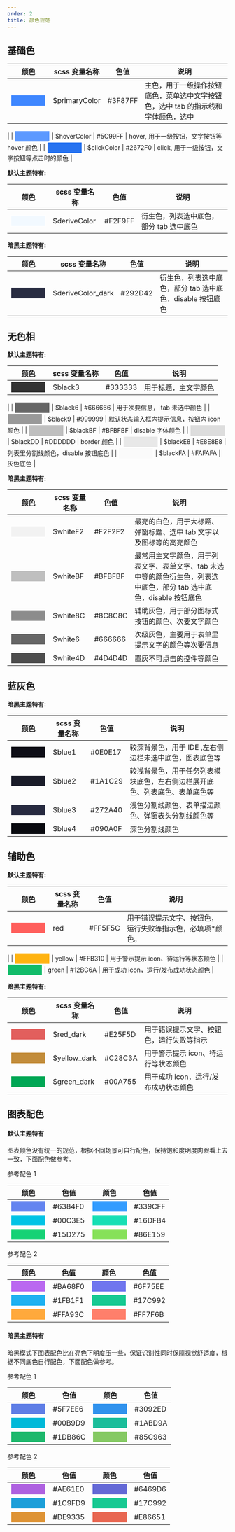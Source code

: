 ```yaml
---
order: 2
title: 颜色规范
---
```


## 基础色

| 颜色 | scss 变量名称  |色值  |说明  |
|---------|---------|---------|---------|
| <input style="background: #3F87FF;width: 80px; height: 26px;border: 1px solid #fff;" /> |   $primaryColor      |  #3F87FF       |  主色，用于一级操作按钮底色，菜单选中文字按钮色，选中 tab 的指示线和字体颜色，选中
   |
|     <input style="background: #5C99FF;width: 80px; height: 26px;border: 1px solid #fff;" />  |  $hoverColor     |   #5C99FF      |  hover, 用于一级按钮，文字按钮等 hover 颜色       |
|     <input style="background: #2672F0;width: 80px; height: 26px;border: 1px solid #fff;" />    |   $clickColor      |   #2672F0      | click, 用于一级按钮，文字按钮等点击时的颜色 |

**默认主题特有:**

| 颜色 | scss 变量名称  |色值  |说明  |
|---------|---------|---------|---------|
|  <input style="background: #F2F9FF;width: 80px; height: 26px;border: 1px solid #fff;" /> |    $deriveColor     |     #F2F9FF    | 衍生色，列表选中底色，部分 tab 选中底色 |

**暗黑主题特有:**

| 颜色 | scss 变量名称  |色值  |说明  |
|---------|---------|---------|---------|
|  <input style="background: #292D42;width: 80px; height: 26px;border: 1px solid #fff;" /> |    $deriveColor_dark     |     #292D42    | 衍生色，列表选中底色，部分 tab 选中底色，disable 按钮底色 |

## 无色相

**默认主题特有:**

| 颜色 |scss 变量名称  |色值  |说明  |
|---------|---------|---------|---------|
| <input style="background: #333333;width: 80px; height: 26px;border: 1px solid #fff;" /> |   $black3      |  #333333       |  用于标题，主文字颜色
   |
|     <input style="background: #666666;width: 80px; height: 26px;border: 1px solid #fff;" />  |  $black6     |   #666666      |  用于次要信息， tab 未选中颜色      |
|     <input style="background: #999999;width: 80px; height: 26px;border: 1px solid #fff;" />    |   $black9      |   #999999      | 默认状态输入框内提示信息，按钮内 icon 颜色 |
|  <input style="background: #BFBFBF;width: 80px; height: 26px;border: 1px solid #fff;" /> |     $blackBF    |     #BFBFBF    | disable 字体颜色 |
|  <input style="background: #DDDDDD;width: 80px; height: 26px;border: 1px solid #fff;" /> |     $blackDD    |     #DDDDDD    | border 颜色 |
|  <input style="background: #E8E8E8;width: 80px; height: 26px;border: 1px solid #fff;" /> |     $blackE8    |     #E8E8E8    | 列表里分割线颜色，disable 按钮底色 |
|  <input style="background: #FAFAFA;width: 80px; height: 26px;border: 1px solid #fff;" /> |     $blackFA    |     #FAFAFA    | 灰色底色 |

**暗黑主题特有:**

| 颜色 | scss 变量名称  |色值  |说明  |
|---------|---------|---------|---------|
|  <input style="background: #F2F2F2;width: 80px; height: 26px;border: 1px solid #fff;" /> |    $whiteF2     |     #F2F2F2    | 最亮的白色，用于大标题、弹窗标题、选中 tab 文字以及图标等的高亮颜色 |
|  <input style="background: #BFBFBF;width: 80px; height: 26px;border: 1px solid #fff;" /> |    $whiteBF     |     #BFBFBF    |   最常用主文字颜色，用于列表文字、表单文字、tab 未选中等的颜色衍生色，列表选中底色，部分 tab 选中底色，disable 按钮底色 |
|  <input style="background: #8C8C8C;width: 80px; height: 26px;border: 1px solid #fff;" /> |    $white8C     |     #8C8C8C    | 辅助灰色，用于部分图标式按钮的颜色、次要文字颜色 |
|  <input style="background: #666666;width: 80px; height: 26px;border: 1px solid #fff;" /> |    $white6     |     #666666    | 次级灰色，主要用于表单里提示文字的颜色等次要信息 |
|  <input style="background: #4D4D4D;width: 80px; height: 26px;border: 1px solid #fff;" /> |    $white4D     |     #4D4D4D    | 置灰不可点击的控件等颜色 |

## 蓝灰色

**暗黑主题特有:**

| 颜色 | scss 变量名称  |色值  |说明  |
|---------|---------|---------|---------|
|  <input style="background: #0E0E17;width: 80px; height: 26px;border: 1px solid #fff;" /> |    $blue1     |     #0E0E17    | 较深背景色，用于 IDE ,左右侧边栏未选中底色，图表底色等 |
|  <input style="background: #1A1C29;width: 80px; height: 26px;border: 1px solid #fff;" /> |    $blue2     |     #1A1C29    | 较浅背景色，用于任务列表模块底色，左右侧边栏展开底色、列表底色、表单底色等 |
|  <input style="background: #272A40;width: 80px; height: 26px;border: 1px solid #fff;" /> |    $blue3     |     #272A40    | 浅色分割线颜色、表单描边颜色、弹窗表头分割线颜色等 |
|  <input style="background: #090A0F;width: 80px; height: 26px;border: 1px solid #fff;" /> |    $blue4     |     #090A0F    | 深色分割线颜色 |

## 辅助色

**默认主题特有:**

| 颜色 |scss 变量名称  |色值  |说明  |
|---------|---------|---------|---------|
| <input style="background: #FF5F5C;width: 80px; height: 26px;border: 1px solid #fff;" /> |   red      |  #FF5F5C       |  用于错误提示文字、按钮色，运行失败等指示色，必填项*颜色。
   |
|     <input style="background: #FFB310;width: 80px; height: 26px;border: 1px solid #fff;" />  |  yellow     |   #FFB310      |  用于警示提示 icon、待运行等状态颜色      |
|     <input style="background: #12BC6A;width: 80px; height: 26px;border: 1px solid #fff;" />    |   green      |   #12BC6A     | 用于成功 icon，运行/发布成功状态颜色 |

**暗黑主题特有:**

| 颜色 | scss 变量名称  |色值  |说明  |
|---------|---------|---------|---------|
|  <input style="background: #E25F5D;width: 80px; height: 26px;border: 1px solid #fff;" /> |    $red_dark     |     #E25F5D    | 用于错误提示文字、按钮色，运行失败等指示 |
|  <input style="background: #C28C3A;width: 80px; height: 26px;border: 1px solid #fff;" /> |    $yellow_dark     |     #C28C3A    | 用于警示提示 icon、待运行等状态颜色 |
|  <input style="background: #00A755;width: 80px; height: 26px;border: 1px solid #fff;" /> |    $green_dark     |     #00A755    | 用于成功 icon，运行/发布成功状态颜色 |

## 图表配色

#### 默认主题特有

图表颜色没有统一的规范，根据不同场景可自行配色，保持饱和度明度肉眼看上去一致，下面配色做参考。

参考配色 1

| 颜色 |色值  |颜色  |色值  |
|---------|---------|---------|---------|
| <input style="background: #6384F0;width: 80px; height: 26px;border: 1px solid #fff;" /> |   #6384F0      |  <input style="background: #339CFF;width: 80px; height: 26px;border: 1px solid #fff;" />       |  #339CFF |
|     <input style="background: #00C3E5;width: 80px; height: 26px;border: 1px solid #fff;" />  |  #00C3E5     |   <input style="background: #16DFB4;width: 80px; height: 26px;border: 1px solid #fff;" />      |  #16DFB4      |
|     <input style="background: #15D275;width: 80px; height: 26px;border: 1px solid #fff;" />    |   #15D275      |   <input style="background: #86E159;width: 80px; height: 26px;border: 1px solid #fff;" />      | #86E159 |

参考配色 2

| 颜色 |色值  |颜色  |色值  |
|---------|---------|---------|---------|
| <input style="background: #BA68F0;width: 80px; height: 26px;border: 1px solid #fff;" /> |   #BA68F0      |  <input style="background: #6F75EE;width: 80px; height: 26px;border: 1px solid #fff;" />       |  #6F75EE |
|     <input style="background: #1FB1F1;width: 80px; height: 26px;border: 1px solid #fff;" />  |  #1FB1F1     |   <input style="background: #17C992;width: 80px; height: 26px;border: 1px solid #fff;" />      |  #17C992      |
|     <input style="background: #FFA93C;width: 80px; height: 26px;border: 1px solid #fff;" />    |   #FFA93C      |   <input style="background: #FF7F6B;width: 80px; height: 26px;border: 1px solid #fff;" />      | #FF7F6B |

#### 暗黑主题特有

暗黑模式下图表配色比在亮色下明度压一些，保证识别性同时保障视觉舒适度，根据不同底色自行配色，下面配色做参考。

参考配色 1

| 颜色 |色值  |颜色  |色值  |
|---------|---------|---------|---------|
| <input style="background: #5F7EE6;width: 80px; height: 26px;border: 1px solid #fff;" /> |   #5F7EE6      |  <input style="background: #3092ED;width: 80px; height: 26px;border: 1px solid #fff;" />       |  #3092ED |
|     <input style="background: #00B9D9;width: 80px; height: 26px;border: 1px solid #fff;" />  |  #00B9D9     |   <input style="background: #1ABD9A;width: 80px; height: 26px;border: 1px solid #fff;" />      |  #1ABD9A      |
|     <input style="background: #1DB86C;width: 80px; height: 26px;border: 1px solid #fff;" />    |   #1DB86C      |   <input style="background: #85C963;width: 80px; height: 26px;border: 1px solid #fff;" />      | #85C963 |

参考配色 2

| 颜色 |色值  |颜色  |色值  |
|---------|---------|---------|---------|
| <input style="background: #AE61E0;width: 80px; height: 26px;border: 1px solid #fff;" /> |   #AE61E0      |  <input style="background: #6469D6;width: 80px; height: 26px;border: 1px solid #fff;" />       |  #6469D6 |
|     <input style="background: #1C9FD9;width: 80px; height: 26px;border: 1px solid #fff;" />  |  #1C9FD9     |   <input style="background: #17C992;width: 80px; height: 26px;border: 1px solid #fff;" />      |  #17C992      |
|     <input style="background: #DE9335;width: 80px; height: 26px;border: 1px solid #fff;" />    |   #DE9335      |   <input style="background: #E86651;width: 80px; height: 26px;border: 1px solid #fff;" />      | #E86651 |
